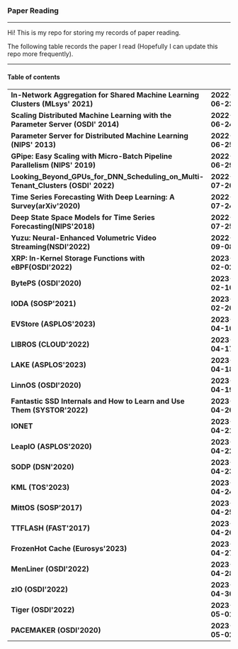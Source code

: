 ### Paper Reading   
---
Hi! This is my repo for storing my records of paper reading.  

The following table records the paper I read (Hopefully I can update this repo more frequently).

---

#### Table of contents

|                                                              |                |
| ------------------------------------------------------------ | -------------- |
| **In-Network Aggregation for Shared Machine Learning Clusters (MLsys' 2021)** | **2022-06-23** |
| **Scaling Distributed Machine Learning with the Parameter Server (OSDI' 2014)** | **2022-06-24** |
| **Parameter Server for Distributed Machine Learning (NIPS' 2013)** | **2022-06-25** |
| **GPipe: Easy Scaling with Micro-Batch Pipeline Parallelism (NIPS' 2019)** | **2022-06-29** |
| **Looking_Beyond_GPUs_for_DNN_Scheduling_on_Multi-Tenant_Clusters (OSDI' 2022)** | **2022-07-20** |
| **Time Series Forecasting With Deep Learning: A Survey(arXiv'2020)** | **2022-07-24** |
| **Deep State Space Models for Time Series Forecasting(NIPS'2018)** | **2022-07-25** |
| **Yuzu: Neural-Enhanced Volumetric Video Streaming(NSDI'2022)** | **2022-09-08** |
| **XRP: In-Kernel Storage Functions with eBPF(OSDI'2022)**    | **2023-02-02** |
| **BytePS (OSDI'2020)**                                       | **2023-02-16** |
| **IODA (SOSP'2021)**                                         | **2023-02-20** |
| **EVStore (ASPLOS'2023)**                                    | **2023-04-16** |
| **LIBROS (CLOUD'2022)**                                      | **2023-04-17** |
| **LAKE (ASPLOS'2023)**                                       | **2023-04-18** |
| **LinnOS (OSDI'2020)**                                       | **2023-04-19** |
| **Fantastic SSD Internals and How to Learn and Use Them (SYSTOR'2022)** | **2023-04-20** |
| **IONET**                                                    | **2023-04-21** |
| **LeapIO (ASPLOS'2020)**                                     | **2023-04-22** |
| **SODP (DSN'2020)**                                          | **2023-04-23** |
| **KML (TOS'2023)**                                           | **2023-04-24** |
| **MittOS (SOSP'2017)**                                       | **2023-04-25** |
| **TTFLASH (FAST'2017)**                                      | **2023-04-26** |
| **FrozenHot Cache (Eurosys'2023)**                           | **2023-04-27** |
| **MenLiner (OSDI'2022)**                                     | **2023-04-28** |
| **zIO (OSDI'2022)**                                          | **2023-04-30** |
| **Tiger (OSDI'2022)**                                        | **2023-05-01** |
| **PACEMAKER (OSDI'2020)**                                    | **2023-05-02** |



